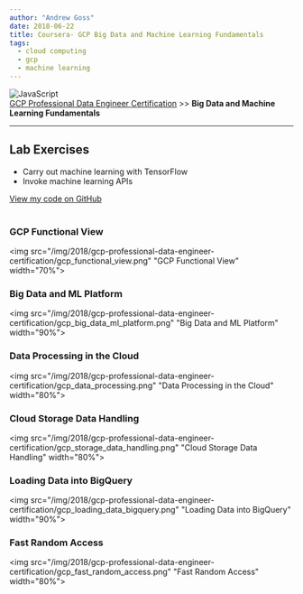 ```yaml
---
author: "Andrew Goss"
date: 2018-06-22
title: Coursera- GCP Big Data and Machine Learning Fundamentals
tags:
  - cloud computing
  - gcp
  - machine learning
---
```

![JavaScript](/img/2018/gcp-professional-data-engineer-certification/gcp_big_data_ml_fundamentals.png "Big Data and Machine Learning Fundamentals")<br>
<a href="/2018/gcp-professional-data-engineer-certification/">GCP Professional Data Engineer Certification</a> >> <b>Big Data and Machine Learning Fundamentals</b>
<hr>

## Lab Exercises
* Carry out machine learning with TensorFlow
* Invoke machine learning APIs

<a href="https://github.com/andrewrgoss/gcp-data-engineer/tree/master/1-gcp-big-data-ml-fundamentals" class="btn" target="_blank">View my code on GitHub</a><br><br>

### GCP Functional View
<img src="/img/2018/gcp-professional-data-engineer-certification/gcp_functional_view.png" "GCP Functional View" width="70%">

### Big Data and ML Platform
<img src="/img/2018/gcp-professional-data-engineer-certification/gcp_big_data_ml_platform.png" "Big Data and ML Platform" width="90%">

### Data Processing in the Cloud
<img src="/img/2018/gcp-professional-data-engineer-certification/gcp_data_processing.png" "Data Processing in the Cloud" width="80%">

### Cloud Storage Data Handling
<img src="/img/2018/gcp-professional-data-engineer-certification/gcp_storage_data_handling.png" "Cloud Storage Data Handling" width="80%">

### Loading Data into BigQuery
<img src="/img/2018/gcp-professional-data-engineer-certification/gcp_loading_data_bigquery.png" "Loading Data into BigQuery" width="90%">

### Fast Random Access
<img src="/img/2018/gcp-professional-data-engineer-certification/gcp_fast_random_access.png" "Fast Random Access" width="80%">